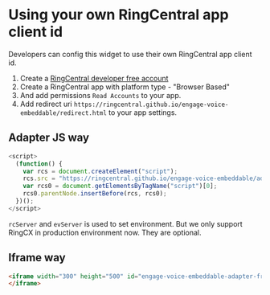 # Using your own RingCentral app client id

Developers can config this widget to use their own RingCentral app client id.

1. Create a [RingCentral developer free account](https://developer.ringcentral.com)
2. Create a RingCentral app with platform type - "Browser Based"
3. And add permissions `Read Accounts` to your app.
4. Add redirect uri `https://ringcentral.github.io/engage-voice-embeddable/redirect.html` to your app settings.

## Adapter JS way

```js
<script>
  (function() {
    var rcs = document.createElement("script");
    rcs.src = "https://ringcentral.github.io/engage-voice-embeddable/adapter.js?clientId=ringcentral_client_id&rcServer=https://platform.ringcentral.com&evServer=https://engage.ringcentral.com";
    var rcs0 = document.getElementsByTagName("script")[0];
    rcs0.parentNode.insertBefore(rcs, rcs0);
  })();
</script>
```

`rcServer` and `evServer` is used to set environment. But we only support RingCX in production environment now. They are optional.

## Iframe way

```html
<iframe width="300" height="500" id="engage-voice-embeddable-adapter-frame" allow="microphone" src="https://ringcentral.github.io/engage-voice-embeddable/app.html?clientId=ringcentral_client_id&rcServer=https://platform.ringcentral.com&evServer=https://engage.ringcentral.com">
</iframe>
```
